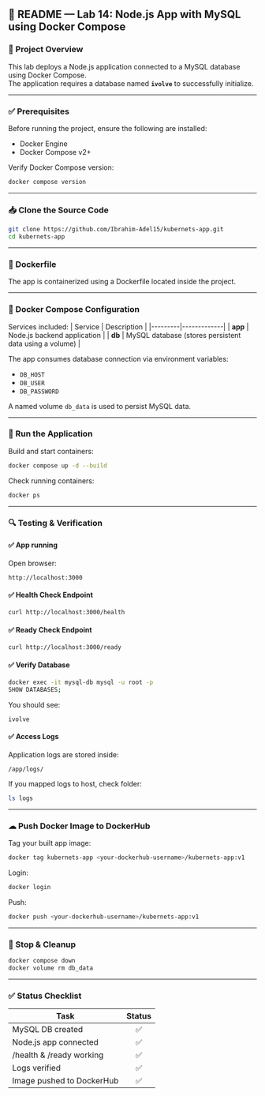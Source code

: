 
## 📌 README — Lab 14: Node.js App with MySQL using Docker Compose

### 📍 Project Overview
This lab deploys a Node.js application connected to a MySQL database using Docker Compose.  
The application requires a database named **`ivolve`** to successfully initialize.

---

### ✅ Prerequisites
Before running the project, ensure the following are installed:

- Docker Engine
- Docker Compose v2+

Verify Docker Compose version:
```bash
docker compose version
```

---

### 📥 Clone the Source Code
```bash
git clone https://github.com/Ibrahim-Adel15/kubernets-app.git
cd kubernets-app
```

---

### 🧱 Dockerfile
The app is containerized using a Dockerfile located inside the project.

---

### 🐳 Docker Compose Configuration

Services included:
| Service | Description |
|---------|-------------|
| **app** | Node.js backend application |
| **db**  | MySQL database (stores persistent data using a volume) |

The app consumes database connection via environment variables:
- `DB_HOST`
- `DB_USER`
- `DB_PASSWORD`

A named volume `db_data` is used to persist MySQL data.

---

### 🚀 Run the Application
Build and start containers:
```bash
docker compose up -d --build
```

Check running containers:
```bash
docker ps
```

---

### 🔍 Testing & Verification

#### ✅ App running
Open browser:
```
http://localhost:3000
```

#### ✅ Health Check Endpoint
```bash
curl http://localhost:3000/health
```

#### ✅ Ready Check Endpoint
```bash
curl http://localhost:3000/ready
```

#### ✅ Verify Database
```bash
docker exec -it mysql-db mysql -u root -p
SHOW DATABASES;
```

You should see:
```
ivolve
```

#### ✅ Access Logs
Application logs are stored inside:
```
/app/logs/
```

If you mapped logs to host, check folder:
```bash
ls logs
```

---

### ☁ Push Docker Image to DockerHub

Tag your built app image:
```bash
docker tag kubernets-app <your-dockerhub-username>/kubernets-app:v1
```

Login:
```bash
docker login
```

Push:
```bash
docker push <your-dockerhub-username>/kubernets-app:v1
```

---

### 🧹 Stop & Cleanup
```bash
docker compose down
docker volume rm db_data
```

---

### ✅ Status Checklist

| Task | Status |
|------|:-----:|
| MySQL DB created | ✅ |
| Node.js app connected | ✅ |
| /health & /ready working | ✅ |
| Logs verified | ✅ |
| Image pushed to DockerHub | ✅ |
